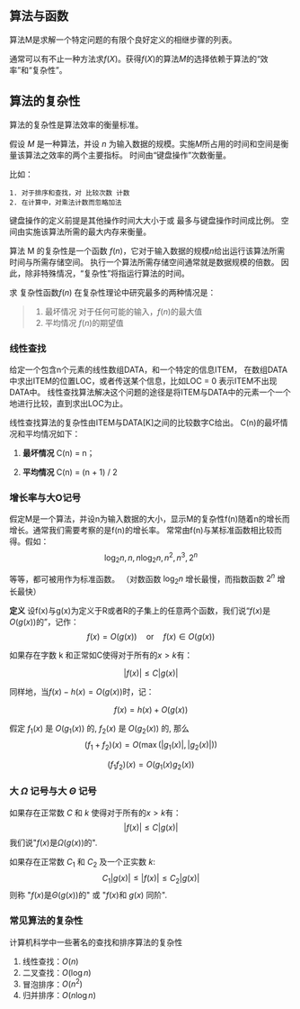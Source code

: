 ## 算法与函数

算法M是求解一个特定问题的有限个良好定义的相继步骤的列表。

通常可以有不止一种方法求$f(X)$。获得$f(X)$的算法$M$的选择依赖于算法的“效率”和“复杂性”。

## 算法的复杂性

算法的复杂性是算法效率的衡量标准。

假设 $M$ 是一种算法，并设 $n$ 为输入数据的规模。实施$M$所占用的时间和空间是衡量该算法之效率的两个主要指标。
时间由“键盘操作”次数衡量。

比如：

    1. 对于排序和查找，对 比较次数 计数
    2. 在计算中，对乘法计数而忽略加法

键盘操作的定义前提是其他操作时间大大小于或 最多与键盘操作时间成比例。
空间由实施该算法所需的最大内存来衡量。

算法 M 的复杂性是一个函数 $f(n)$，它对于输入数据的规模$n$给出运行该算法所需时间与所需存储空间。
执行一个算法所需存储空间通常就是数据规模的倍数。
因此，除非特殊情况，“复杂性”将指运行算法的时间。

求 复杂性函数$f(n)$ 在复杂性理论中研究最多的两种情况是：

>1. 最坏情况 对于任何可能的输入，$f(n)$的最大值
>2. 平均情况 $f(n)$的期望值

### 线性查找

给定一个包含n个元素的线性数组DATA，和一个特定的信息ITEM，
在数组DATA中求出ITEM的位置LOC，或者传送某个信息，比如LOC = 0 表示ITEM不出现DATA中。
线性查找算法解决这个问题的途径是将ITEM与DATA中的元素一个一个地进行比较，直到求出LOC为止。

线性查找算法的复杂性由ITEM与DATA[K]之间的比较数字C给出。
C(n)的最坏情况和平均情况如下：

1. **最坏情况** C(n) = n；
  
2. **平均情况** C(n) = (n + 1) / 2

### 增长率与大O记号

假定M是一个算法，并设n为输入数据的大小，显示M的复杂性f(n)随着n的增长而增长。通常我们需要考察的是f(n)的增长率。
常常由f(n)与某标准函数相比较而得。假如：
$$
\log_{2} n, n, n \log_{2} n, n^2, n^3, 2^n
$$

等等，都可被用作为标准函数。
（对数函数 $\log_2 n$ 增长最慢，而指数函数 $2^n$ 增长最快）

**定义** 设f(x)与g(x)为定义于R或者R的子集上的任意两个函数，我们说“$f(x)$是$O(g(x))$的”，记作：
$$
f(x) = O(g(x))\quad \text{or} \quad f(x) \in O(g(x))
$$

如果存在字数 k 和正常如C使得对于所有的$x > k$有：

$$
|f(x)| \leq C|g(x)|
$$

同样地，当$f(x) - h(x) = O(g(x))$时，记：

$$
f(x) = h(x) + O(g(x))
$$

假定 $f_1(x)$ 是 $O(g_1(x))$ 的,  $f_2(x)$ 是 $O(g_2(x))$ 的, 那么
$$
({f_1+f_2})(x)=O\left(\max \left(\left|g_{1}(x)\right|,\left|g_{2}(x)\right|\right)\right)
$$

$$
({f_1f_2})(x)=O(g_1(x)g_2(x))
$$

### 大 $\Omega$ 记号与大 $\Theta$ 记号

如果存在正常数 $C$ 和 $k$ 使得对于所有的$x > k$有：
$$
|f(x)| \leq C|g(x)|
$$
我们说"$f(x)$是$\Omega (g(x))$的".

如果存在正常数 $C_1$ 和 $C_2$ 及一个正实数 $k$:
$$
C_{1}|g(x)| \leqslant|f(x)| \leqslant C_{2}|g(x)|
$$
则称 "$f(x)$是$\Theta (g(x))$的" 或 "$f(x)$和 $g(x)$ 同阶".

### 常见算法的复杂性

计算机科学中一些著名的查找和排序算法的复杂性

  1. 线性查找：$O(n)$
  2. 二叉查找：$O(\log n)$
  3. 冒泡排序：$O(n^2)$
  4. 归并排序：$O(n \log n)$
